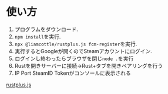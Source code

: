 # 使い方

 1. プログラムをダウンロード.
 2. ``npm install``を実行.
 3. ``npx @liamcottle/rustplus.js fcm-register``を実行.
 4. 実行するとGoogleが開くのでSteamアカウントにログイン.
 5. ログインし終わったらブラウザを閉じ``node .``を実行
 6. Rustを開きサーバーに接続→Rust+タブを開きペアリングを行う
 7. IP Port SteamID Tokenがコンソールに表示される

[rustplus.js](https://github.com/liamcottle/rustplus.js)
